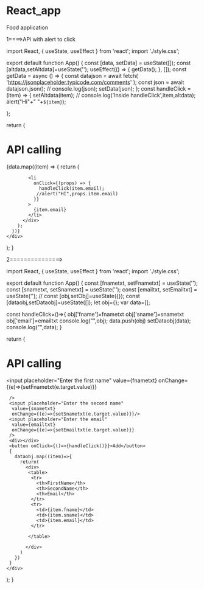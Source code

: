 # React_app
Food application

1====>APi with alert to click

import React, { useState, useEffect } from 'react';
import './style.css';

export default function App() {
  const [data, setData] = useState([]);
  const [altdata,setAltdata]=useState('');
  useEffect(() => {
    getData();
  }, []);
  const getData = async () => {
    const datajson = await fetch(
      'https://jsonplaceholder.typicode.com/comments'
    );
    const json = await datajson.json();
    //  console.log(json);
    setData(json);
  };
  const handleClick = (item) => {
       setAltdata(item);
   // console.log('Inside handleClick',item,altdata);
     alert("Hi"+" "+`${item}`);
   
  };

  return (
    <div>
      <h1>API calling</h1>
      {data.map((item) => {
        return (
          <div>
     
            <li
              onClick={(props) => {
                handleClick(item.email);
               //alert("HI",props.item.email)
              }}
            >
              {item.email}
            </li>
          </div>
        );
      })}
    </div>
  );
}


2===============>


import React, { useState, useEffect } from 'react';
import './style.css';

export default function App() {
  const [fnametxt, setFnametxt] = useState('');
  const [snametxt, setSnametxt] = useState('');
  const [emailtxt, setEmailtxt] = useState('');
  // const [obj,setObj]=useState({});
   const [dataobj,setDataobj]=useState([]);
  let obj={};
  var data=[];


  const handleClick=()=>{
       obj['fname']=fnametxt
       obj['sname']=snametxt
       obj['email']=emailtxt
       console.log("",obj);
       data.push(obj)
       setDataobj(data);
       console.log("",data);
  }
 

  return (
    <div>
      <h1>API calling</h1>
     <input 
     placeholder="Enter the first name"
     value={fnametxt}
     onChange={(e)=>{setFnametxt(e.target.value)}}
     
     />
     <input placeholder="Enter the second name"
      value={snametxt}
      onChange={(e)=>{setSnametxt(e.target.value)}}/>
     <input placeholder="Enter the email"
      value={emailtxt}
      onChange={(e)=>{setEmailtxt(e.target.value)}}
     />
     <div></div>
     <button onClick={()=>{handleClick()}}>Add</button>
     {
       dataobj.map((item)=>{
         return(
           <div>
            <table>
             <tr>
               <th>FirstName</th>
               <th>SecondName</th>
               <th>Email</th>
             </tr>
             <tr>
               <td>{item.fname}</td>
               <td>{item.sname}</td>
               <td>{item.email}</td>
             </tr>

            </table>
             
           </div>
         )
       })
     }
    </div>
  );
}

